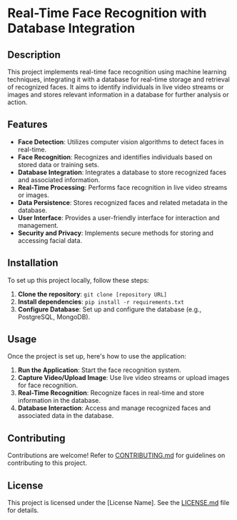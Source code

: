 # Real-Time Face Recognition with Database Integration

## Description
This project implements real-time face recognition using machine learning techniques, integrating it with a database for real-time storage and retrieval of recognized faces. It aims to identify individuals in live video streams or images and stores relevant information in a database for further analysis or action.

## Features
- **Face Detection**: Utilizes computer vision algorithms to detect faces in real-time.
- **Face Recognition**: Recognizes and identifies individuals based on stored data or training sets.
- **Database Integration**: Integrates a database to store recognized faces and associated information.
- **Real-Time Processing**: Performs face recognition in live video streams or images.
- **Data Persistence**: Stores recognized faces and related metadata in the database.
- **User Interface**: Provides a user-friendly interface for interaction and management.
- **Security and Privacy**: Implements secure methods for storing and accessing facial data.

## Installation
To set up this project locally, follow these steps:

1. **Clone the repository**: `git clone [repository URL]`
2. **Install dependencies**: `pip install -r requirements.txt`
3. **Configure Database**: Set up and configure the database (e.g., PostgreSQL, MongoDB).

## Usage
Once the project is set up, here's how to use the application:

1. **Run the Application**: Start the face recognition system.
2. **Capture Video/Upload Image**: Use live video streams or upload images for face recognition.
3. **Real-Time Recognition**: Recognize faces in real-time and store information in the database.
4. **Database Interaction**: Access and manage recognized faces and associated data in the database.

## Contributing
Contributions are welcome! Refer to [CONTRIBUTING.md](CONTRIBUTING.md) for guidelines on contributing to this project.

## License
This project is licensed under the [License Name]. See the [LICENSE.md](LICENSE.md) file for details.

